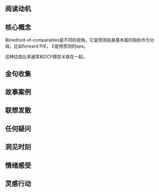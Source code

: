 ## 阅读动机

## 核心概念
和method-of-comparables是不同的视角，它是预测自身基本面的指标作为分母。比如forward P/E， E是用预测的eps。

这种估值比率通常和DCF模型关联在一起。

## 金句收集

## 故事案例

## 联想发散

## 任何疑问

## 洞见时刻

## 情绪感受

## 灵感行动